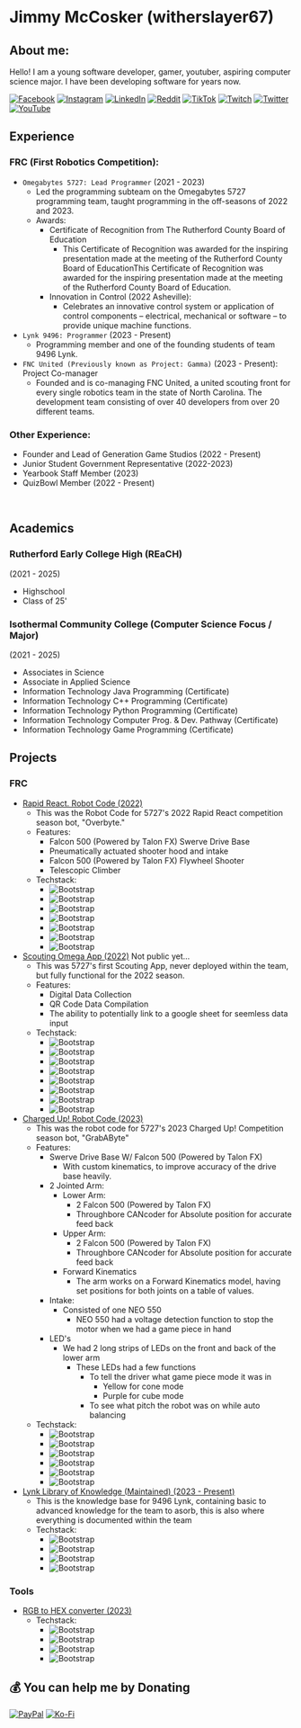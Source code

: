 <br>

# Jimmy McCosker (witherslayer67)
## About me:

Hello! I am a young software developer, gamer, youtuber, aspiring computer science major. I have been developing software for years now. 

[![Facebook](https://img.shields.io/badge/Facebook-%231877F2.svg?logo=Facebook&logoColor=white)](https://facebook.com/jimmy.mccosker.1) [![Instagram](https://img.shields.io/badge/Instagram-%23E4405F.svg?logo=Instagram&logoColor=white)](https://instagram.com/witherslayer67) [![LinkedIn](https://img.shields.io/badge/LinkedIn-%230077B5.svg?logo=linkedin&logoColor=white)](https://linkedin.com/in/jimmy-mccosker) [![Reddit](https://img.shields.io/badge/Reddit-%23FF4500.svg?logo=Reddit&logoColor=white)](https://reddit.com/user/witherslayer67) [![TikTok](https://img.shields.io/badge/TikTok-%23000000.svg?logo=TikTok&logoColor=white)](https://tiktok.com/@witherslayer67) [![Twitch](https://img.shields.io/badge/Twitch-%239146FF.svg?logo=Twitch&logoColor=white)](https://twitch.tv/witherslayer67_yt) [![Twitter](https://img.shields.io/badge/Twitter-%231DA1F2.svg?logo=Twitter&logoColor=white)](https://twitter.com/witherslayer67) [![YouTube](https://img.shields.io/badge/YouTube-%23FF0000.svg?logo=YouTube&logoColor=white)](https://youtube.com/@witherslayer67) 

## Experience <br>
### FRC (First Robotics Competition): <br>
- `Omegabytes 5727: Lead Programmer` (2021 - 2023)
    - Led the programming subteam on the Omegabytes 5727 programming team, taught programming in the off-seasons of 2022 and 2023. 
    - Awards:
        - Certificate of Recognition from The Rutherford County Board of Education
            - This Certificate of Recognition was awarded for the inspiring presentation made at the meeting of the Rutherford County Board of EducationThis Certificate of Recognition was awarded for the inspiring presentation made at the meeting of the Rutherford County Board of Education.
        - Innovation in Control (2022 Asheville): 
            - Celebrates an innovative control system or application of control components – electrical, mechanical or software – to provide unique machine functions.
- `Lynk 9496: Programmer` (2023 - Present)
    - Programming member and one of the founding students of team 9496 Lynk.
- `FNC United (Previously known as Project: Gamma)` (2023 - Present): Project Co-manager
    - Founded and is co-managing FNC United, a united scouting front for every single robotics team in the state of North Carolina. The development team consisting of over 40 developers from over 20 different teams.

### Other Experience: <br>
- Founder and Lead of Generation Game Studios (2022 - Present)
- Junior Student Government Representative (2022-2023)
- Yearbook Staff Member (2023)
- QuizBowl Member (2022 - Present)

<br>

## Academics <br>
### Rutherford Early College High (REaCH) <br>
(2021 - 2025)
- Highschool
- Class of 25'

### Isothermal Community College (Computer Science Focus / Major) <br>
(2021 - 2025)
- Associates in Science
- Associate in Applied Science
- Information Technology Java Programming (Certificate)
- Information Technology C++ Programming (Certificate)
- Information Technology Python Programming (Certificate)
- Information Technology Computer Prog. & Dev. Pathway (Certificate)
- Information Technology Game Programming (Certificate)

## Projects <br>
### FRC <br>
- [Rapid React. Robot Code (2022)](https://github.com/FRC5727/5727-RapidReact-Code-2022)
    - This was the Robot Code for 5727's 2022 Rapid React competition season bot, "Overbyte."
    - Features:
        - Falcon 500 (Powered by Talon FX) Swerve Drive Base
        - Pneumatically actuated shooter hood and intake
        - Falcon 500 (Powered by Talon FX) Flywheel Shooter
        - Telescopic Climber
    - Techstack:
        - ![Bootstrap](https://img.shields.io/badge/-Git-05122A?style=for-the-badge&logo=Git&color=000000) 
        - ![Bootstrap](https://img.shields.io/badge/-GitHub-05122A?style=for-the-badge&logo=GitHub&color=000000) 
        - ![Bootstrap](https://img.shields.io/badge/-Java-05122A?style=for-the-badge&logo=Java&color=000000) 
        - ![Bootstrap](https://img.shields.io/badge/-WPILib-05122A?style=for-the-badge&logo=WPILib&color=000000) 
        - ![Bootstrap](https://img.shields.io/badge/-Python-05122A?style=for-the-badge&logo=Python&color=000000) 
        - ![Bootstrap](https://img.shields.io/badge/-Visual%20Studio%20Code-05122A?style=for-the-badge&logo=Visual-Studio-Code&color=000000)
        - ![Bootstrap](https://img.shields.io/badge/-Gradle-05122A?style=for-the-badge&logo=Gradle&color=000000)
- [Scouting Omega App (2022)]() Not public yet...
    - This was 5727's first Scouting App, never deployed within the team, but fully functional for the 2022 season. 
    - Features: 
        - Digital Data Collection
        - QR Code Data Compilation
        - The ability to potentially link to a google sheet for seemless data input
    - Techstack:
        - ![Bootstrap](https://img.shields.io/badge/-Git-05122A?style=for-the-badge&logo=Git&color=000000) 
        - ![Bootstrap](https://img.shields.io/badge/-GitHub-05122A?style=for-the-badge&logo=GitHub&color=000000) 
        - ![Bootstrap](https://img.shields.io/badge/-Java-05122A?style=for-the-badge&logo=Java&color=000000) 
        - ![Bootstrap](https://img.shields.io/badge/-XML-05122A?style=for-the-badge&logo=XML&color=000000) 
        - ![Bootstrap](https://img.shields.io/badge/-Android%20Studio-05122A?style=for-the-badge&logo=Android-Studio&color=000000) 
        - ![Bootstrap](https://img.shields.io/badge/-Android-05122A?style=for-the-badge&logo=Android&color=000000)
        - ![Bootstrap](https://img.shields.io/badge/-Gradle-05122A?style=for-the-badge&logo=Gradle&color=000000) 
        - ![Bootstrap](https://img.shields.io/badge/-APK-05122A?style=for-the-badge&logo=APK&color=000000)
- [Charged Up! Robot Code (2023)](https://github.com/FRC5727/2023_ChargedUp)
    - This was the robot code for 5727's 2023 Charged Up! Competition season bot, "GrabAByte"
    - Features:
        - Swerve Drive Base W/ Falcon 500 (Powered by Talon FX)
            - With custom kinematics, to improve accuracy of the drive base heavily.
        - 2 Jointed Arm:
            - Lower Arm:
                - 2 Falcon 500 (Powered by Talon FX)
                - Throughbore CANcoder for Absolute position for accurate feed back
            - Upper Arm:
                - 2 Falcon 500 (Powered by Talon FX)
                - Throughbore CANcoder for Absolute position for accurate feed back
            - Forward Kinematics
                - The arm works on a Forward Kinematics model, having set positions for both joints on a table of values.
        - Intake:
            - Consisted of one NEO 550
                - NEO 550 had a voltage detection function to stop the motor when we had a game piece in hand
        - LED's 
            - We had 2 long strips of LEDs on the front and back of the lower arm
                - These LEDs had a few functions
                    - To tell the driver what game piece mode it was in
                        - Yellow for cone mode
                        - Purple for cube mode
                    - To see what pitch the robot was on while auto balancing
    - Techstack:
        - ![Bootstrap](https://img.shields.io/badge/-Java-05122A?style=for-the-badge&logo=Java&color=000000) 
        - ![Bootstrap](https://img.shields.io/badge/-WPILib-05122A?style=for-the-badge&logo=WPILib&color=000000) 
        - ![Bootstrap](https://img.shields.io/badge/-Git-05122A?style=for-the-badge&logo=Git&color=000000) 
        - ![Bootstrap](https://img.shields.io/badge/-GitHub-05122A?style=for-the-badge&logo=GitHub&color=000000) 
        - ![Bootstrap](https://img.shields.io/badge/-Visual%20Studio%20Code-05122A?style=for-the-badge&logo=Visual-Studio-Code&color=000000) 
        - ![Bootstrap](https://img.shields.io/badge/-Gradle-05122A?style=for-the-badge&logo=Gradle&color=000000)
- [Lynk Library of Knowledge (Maintained) (2023 - Present)](https://github.com/LynkRobotics/LynkRobotics.github.io)
    - This is the knowledge base for 9496 Lynk, containing basic to advanced knowledge for the team to asorb, this is also where everything is documented within the team
    - Techstack:
        - ![Bootstrap](https://img.shields.io/badge/-Markdown-05122A?style=for-the-badge&logo=Markdown&color=000000) 
        - ![Bootstrap](https://img.shields.io/badge/-Git-05122A?style=for-the-badge&logo=Git&color=000000) 
        - ![Bootstrap](https://img.shields.io/badge/-GitHub-05122A?style=for-the-badge&logo=GitHub&color=000000) 
        - ![Bootstrap](https://img.shields.io/badge/-Visual%20Studio%20Code-05122A?style=for-the-badge&logo=Visual-Studio-Code&color=000000)

### Tools <br>
- [RGB to HEX converter (2023)]()
    - Techstack:
        - ![Bootstrap](https://img.shields.io/badge/-Java-05122A?style=for-the-badge&logo=Java&color=000000) 
        - ![Bootstrap](https://img.shields.io/badge/-Git-05122A?style=for-the-badge&logo=Git&color=000000) 
        - ![Bootstrap](https://img.shields.io/badge/-GitHub-05122A?style=for-the-badge&logo=GitHub&color=000000) 
        - ![Bootstrap](https://img.shields.io/badge/-Visual%20Studio%20Code-05122A?style=for-the-badge&logo=Visual-Studio-Code&color=000000)

## 💰 You can help me by Donating <br>
[![PayPal](https://img.shields.io/badge/PayPal-00457C?style=for-the-badge&logo=paypal&logoColor=white)](https://paypal.me/witherslayer67) [![Ko-Fi](https://img.shields.io/badge/Ko--fi-F16061?style=for-the-badge&logo=ko-fi&logoColor=white)](https://ko-fi.com/witherslayer67) 

  
<!-- Proudly created with GPRM ( https://gprm.itsvg.in ) -->

<script src="//widgets.clicky.com/flashy/?site_id=101435660&sitekey=1adfc16f5bcdeb744e9fb0b3be17222d&w=400&h=300&date=last-180-days&type=actions&title=&hide_y=0&hide_title=0&hide_branding=0" type="text/javascript"></script>

